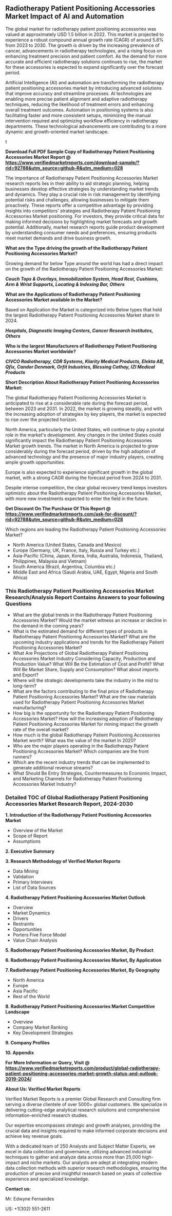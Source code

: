 <h2>Radiotherapy Patient Positioning Accessories Market Impact of AI and Automation</h2><p>The global market for radiotherapy patient positioning accessories was valued at approximately USD 1.5 billion in 2022. This market is projected to experience a robust compound annual growth rate (CAGR) of around 5.8% from 2023 to 2030. The growth is driven by the increasing prevalence of cancer, advancements in radiotherapy technologies, and a rising focus on enhancing treatment precision and patient comfort. As the demand for more accurate and efficient radiotherapy solutions continues to rise, the market for these accessories is expected to expand significantly over the forecast period.</p><p>Artificial Intelligence (AI) and automation are transforming the radiotherapy patient positioning accessories market by introducing advanced solutions that improve accuracy and streamline processes. AI technologies are enabling more precise patient alignment and adaptive radiotherapy techniques, reducing the likelihood of treatment errors and enhancing overall treatment outcomes. Automation in positioning systems is also facilitating faster and more consistent setups, minimizing the manual intervention required and optimizing workflow efficiency in radiotherapy departments. These technological advancements are contributing to a more dynamic and growth-oriented market landscape.</p>t</p><p id="" class=""><strong>Download Full PDF Sample Copy of Radiotherapy Patient Positioning Accessories Market Report @ <a href="https://www.verifiedmarketreports.com/download-sample/?rid=92788&utm_source=github-R&utm_medium=028" target="_blank">https://www.verifiedmarketreports.com/download-sample/?rid=92788&utm_source=github-R&utm_medium=028</a></strong></p><p>The importance of&nbsp;Radiotherapy Patient Positioning Accessories Market research reports lies in their ability to aid strategic planning, helping businesses develop effective strategies by understanding market trends and dynamics. They play a crucial role in risk management by identifying potential risks and challenges, allowing businesses to mitigate them proactively. These reports offer a competitive advantage by providing insights into competitors' strategies and Radiotherapy Patient Positioning Accessories Market positioning. For investors, they provide critical data for making informed decisions by highlighting market forecasts and growth potential. Additionally, market research reports guide product development by understanding consumer needs and preferences, ensuring products meet market demands and drive business growth.</p><p><strong>What are the&nbsp;Type driving the growth of the Radiotherapy Patient Positioning Accessories Market?</strong></p><p id="" class="">Growing demand for below Type around the world has had a direct impact on the growth of the Radiotherapy Patient Positioning Accessories Market:</p><em><strong>Couch Tops & Overlays, Immobilization System, Head Rest, Cushions, Arm & Wrist Supports, Locating & Indexing Bar, Others</strong></em></p><strong>What are the&nbsp;Applications&nbsp;of Radiotherapy Patient Positioning Accessories Market available in the Market?</strong></p><p id="" class="">Based on Application the Market is categorized into Below types that held the largest Radiotherapy Patient Positioning Accessories Market share In 2024.</p><em><strong>Hospitals, Diagnostic Imaging Centers, Cancer Research Institutes, Others</strong></em></p><strong>Who is the largest Manufacturers of Radiotherapy Patient Positioning Accessories Market worldwide?</strong></p><p><em><strong>CIVCO Radiotherapy, CDR Systems, Klarity Medical Products, Elekta AB, Qfix, Candor Denmark, Orfit Industries, Blessing Cathay, IZI Medical Products</strong></em></p><p id="" class=""><strong>Short Description About Radiotherapy Patient Positioning Accessories Market:</strong></p><p>The global Radiotherapy Patient Positioning Accessories Market is anticipated to rise at a considerable rate during the forecast period, between 2023 and 2031. In 2022, the market is growing steadily, and with the increasing adoption of strategies by key players, the market is expected to rise over the projected horizon.</p><p>North America, particularly the United States, will continue to play a pivotal role in the market's development. Any changes in the United States could significantly impact the Radiotherapy Patient Positioning Accessories Market growth trends. The market in North America is projected to grow considerably during the forecast period, driven by the high adoption of advanced technology and the presence of major industry players, creating ample growth opportunities.</p><p>Europe is also expected to experience significant growth in the global market, with a strong CAGR during the forecast period from 2024 to 2031.</p><p>Despite intense competition, the clear global recovery trend keeps investors optimistic about the Radiotherapy Patient Positioning Accessories Market, with more new investments expected to enter the field in the future.</p><p id="" class=""><strong>Get Discount On The Purchase Of This Report @ <a href="https://www.verifiedmarketreports.com/ask-for-discount/?rid=92788&utm_source=github-R&utm_medium=028" target="_blank">https://www.verifiedmarketreports.com/ask-for-discount/?rid=92788&utm_source=github-R&utm_medium=028</a></strong></p>Which regions are leading the Radiotherapy Patient Positioning Accessories Market?</p><ul><li>North America (United States, Canada and Mexico)</li><li>Europe (Germany, UK, France, Italy, Russia and Turkey etc.)</li><li>Asia-Pacific (China, Japan, Korea, India, Australia, Indonesia, Thailand, Philippines, Malaysia and Vietnam)</li><li>South America (Brazil, Argentina, Columbia etc.)</li><li>Middle East and Africa (Saudi Arabia, UAE, Egypt, Nigeria and South Africa)</li></ul><h3 id="" class="">This Radiotherapy Patient Positioning Accessories Market Research/Analysis Report Contains Answers to your following Questions</h3><ul><li>What are the global trends in the Radiotherapy Patient Positioning Accessories Market? Would the market witness an increase or decline in the demand in the coming years?</li><li>What is the estimated demand for different types of products in Radiotherapy Patient Positioning Accessories Market? What are the upcoming industry applications and trends for the Radiotherapy Patient Positioning Accessories Market?</li><li>What Are Projections of Global Radiotherapy Patient Positioning Accessories Market Industry Considering Capacity, Production and Production Value? What Will Be the Estimation of Cost and Profit? What Will Be Market Share, Supply and Consumption? What about imports and Export?</li><li>Where will the strategic developments take the industry in the mid to long-term?</li><li>What are the factors contributing to the final price of Radiotherapy Patient Positioning Accessories Market? What are the raw materials used for Radiotherapy Patient Positioning Accessories Market manufacturing?</li><li>How big is the opportunity for the Radiotherapy Patient Positioning Accessories Market? How will the increasing adoption of Radiotherapy Patient Positioning Accessories Market for mining impact the growth rate of the overall market?</li><li>How much is the global Radiotherapy Patient Positioning Accessories Market worth? What was the value of the market In 2020?</li><li>Who are the major players operating in the Radiotherapy Patient Positioning Accessories Market? Which companies are the front runners?</li><li>Which are the recent industry trends that can be implemented to generate additional revenue streams?</li><li>What Should Be Entry Strategies, Countermeasures to Economic Impact, and Marketing Channels for Radiotherapy Patient Positioning Accessories Market Industry?</li></ul><h3 id="" class="">Detailed TOC of Global Radiotherapy Patient Positioning Accessories Market Research Report, 2024-2030</h3><p id="" class=""><strong>1. Introduction of the Radiotherapy Patient Positioning Accessories Market</strong></p><ul><li>Overview of the Market</li><li>Scope of Report</li><li>Assumptions</li></ul><p id="" class=""><strong>2. Executive Summary</strong></p><p id="" class=""><strong>3. Research Methodology of Verified Market Reports</strong></p><ul><li>Data Mining</li><li>Validation</li><li>Primary Interviews</li><li>List of Data Sources</li></ul><p id="" class=""><strong>4. Radiotherapy Patient Positioning Accessories Market Outlook</strong></p><ul><li>Overview</li><li>Market Dynamics</li><li>Drivers</li><li>Restraints</li><li>Opportunities</li><li>Porters Five Force Model</li><li>Value Chain Analysis</li></ul><p id="" class=""><strong>5. Radiotherapy Patient Positioning Accessories Market, By Product</strong></p><p id="" class=""><strong>6. Radiotherapy Patient Positioning Accessories Market, By Application</strong></p><p id="" class=""><strong>7. Radiotherapy Patient Positioning Accessories Market, By Geography</strong></p><ul><li>North America</li><li>Europe</li><li>Asia Pacific</li><li>Rest of the World</li></ul><p id="" class=""><strong>8. Radiotherapy Patient Positioning Accessories Market Competitive Landscape</strong></p><ul><li>Overview</li><li>Company Market Ranking</li><li>Key Development Strategies</li></ul><p id="" class=""><strong>9. Company Profiles</strong></p><p id="" class=""><strong>10. Appendix</strong></p><p id="" class=""><strong>For More Information or Query, Visit @ <a href="https://www.verifiedmarketreports.com/product/global-radiotherapy-patient-positioning-accessories-market-growth-status-and-outlook-2019-2024/" target="_blank">https://www.verifiedmarketreports.com/product/global-radiotherapy-patient-positioning-accessories-market-growth-status-and-outlook-2019-2024/</a></strong></p><p id="" class=""><strong>About Us: Verified Market Reports</strong></p><p id="" class="">Verified Market Reports is a premier Global Research and Consulting firm serving a diverse clientele of over 5000+ global customers. We specialize in delivering cutting-edge analytical research solutions and comprehensive information-enriched research studies.</p><p id="" class="">Our expertise encompasses strategic and growth analyses, providing the crucial data and insights required to make informed corporate decisions and achieve key revenue goals.</p><p id="" class="">With a dedicated team of 250 Analysts and Subject Matter Experts, we excel in data collection and governance, utilizing advanced industrial techniques to gather and analyze data across more than 25,000 high-impact and niche markets. Our analysts are adept at integrating modern data collection methods with superior research methodologies, ensuring the production of precise and insightful research based on years of collective experience and specialized knowledge.</p><p id="" class=""><strong>Contact us:</strong></p><p id="" class="">Mr. Edwyne Fernandes</p><p id="" class="">US: +1(302) 551-2611</p>